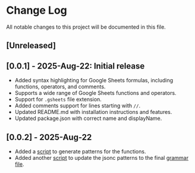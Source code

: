 # Change Log

All notable changes to this project will be documented in this file.

## [Unreleased]

## [0.0.1] - 2025-Aug-22: Initial release

- Added syntax highlighting for Google Sheets formulas, including functions, operators, and comments.
- Supports a wide range of Google Sheets functions and operators.
- Support for `.gsheets` file extension.
- Added comments support for lines starting with `//`.
- Updated README.md with installation instructions and features.
- Updated package.json with correct name and displayName.

## [0.0.2] - 2025-Aug-22

- Added a [script](scripts/helper/function2pattern.py) to generate patterns for the functions.
- Added another [script](scripts/generatelang.py) to update the jsonc patterns to the final [grammar file](syntaxes/gsheets.tmLanguage.json).
